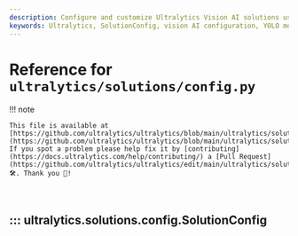 ```yaml
---
description: Configure and customize Ultralytics Vision AI solutions using the powerful SolutionConfig class. Define model paths, regions of interest, visualization options, tracking parameters, and keypoint analytics with a clean, type-safe dataclass structure for scalable development.
keywords: Ultralytics, SolutionConfig, vision AI configuration, YOLO models, Python dataclass, object detection, region of interest, tracking, keypoint analytics, computer vision, model inference, object counting, heatmaps, parking management, research
---
```


# Reference for `ultralytics/solutions/config.py`

!!! note

    This file is available at [https://github.com/ultralytics/ultralytics/blob/main/ultralytics/solutions/config.py](https://github.com/ultralytics/ultralytics/blob/main/ultralytics/solutions/config.py). If you spot a problem please help fix it by [contributing](https://docs.ultralytics.com/help/contributing/) a [Pull Request](https://github.com/ultralytics/ultralytics/edit/main/ultralytics/solutions/config.py) 🛠️. Thank you 🙏!

<br>

## ::: ultralytics.solutions.config.SolutionConfig

<br><br>

